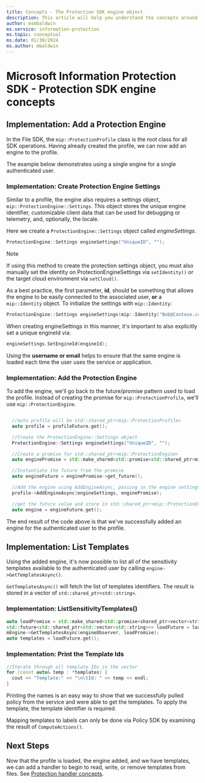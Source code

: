 ```yaml
---
title: Concepts - The Protection SDK engine object
description: This article will help you understand the concepts around the Protection engine object, which is created during application initialization.
author: msmbaldwin
ms.service: information-protection
ms.topic: conceptual
ms.date: 01/30/2024
ms.author: mbaldwin
---
```


# Microsoft Information Protection SDK - Protection SDK engine concepts

## Implementation: Add a Protection Engine

In the File SDK, the `mip::ProtectionProfile` class is the root class for all SDK operations. Having already created the profile, we can now add an engine to the profile.

The example below demonstrates using a single engine for a single authenticated user.

### Implementation: Create Protection Engine Settings

Similar to a profile, the engine also requires a settings object, `mip::ProtectionEngine::Settings`. This object stores the unique engine identifier, customizable client data that can be used for debugging or telemetry, and, optionally, the locale.

Here we create a `ProtectionEngine::Settings` object called *engineSettings*. 

```cpp
ProtectionEngine::Settings engineSettings("UniqueID", "");
```

> [!NOTE]
> If using this method to create the protection settings object, you must also manually set the identity on ProtectionEngineSettings via `setIdentity()` or the target cloud environment via `setCloud()`.

As a best practice, the first parameter, **id**, should be something that allows the engine to be easily connected to the associated user, **or** a `mip::Identity` object. To initialize the settings with `mip::Identity`:

```cpp
ProtectionEngine::Settings engineSettings(mip::Identity("Bob@Contoso.com", "");
```

When creating engineSettings in this manner, it's important to also explicitly set a unique engineId via:

```cpp
engineSettings.SetEngineId(engineId);
```

Using the **username or email** helps to ensure that the same engine is loaded each time the user uses the service or application. 

### Implementation: Add the Protection Engine

To add the engine, we'll go back to the future/promise pattern used to load the profile. Instead of creating the promise for `mip::ProtectionProfile`, we'll use `mip::ProtectionEngine`.

```cpp

  //auto profile will be std::shared_ptr<mip::ProtectionProfile>
  auto profile = profileFuture.get();

  //Create the ProtectionEngine::Settings object
  ProtectionEngine::Settings engineSettings("UniqueID", "");

  //Create a promise for std::shared_ptr<mip::ProtectionEngine>
  auto enginePromise = std::make_shared<std::promise<std::shared_ptr<mip::ProtectionEngine>>>();

  //Instantiate the future from the promise
  auto engineFuture = enginePromise->get_future();

  //Add the engine using AddEngineAsync, passing in the engine settings and the promise
  profile->AddEngineAsync(engineSettings, enginePromise);

  //get the future value and store in std::shared_ptr<mip::ProtectionEngine>
  auto engine = engineFuture.get();
```

The end result of the code above is that we've successfully added an engine for the authenticated user to the profile.

## Implementation: List Templates

Using the added engine, it's now possible to list all of the sensitivity templates available to the authenticated user by calling `engine->GetTemplatesAsync()`. 

`GetTemplatesAsync()` will fetch the list of templates identifiers. The result is stored in a vector of `std::shared_ptr<std::string>`.

### Implementation: ListSensitivityTemplates()

```cpp
auto loadPromise = std::make_shared<std::promise<shared_ptr<vector<string>>>>();
std::future<std::shared_ptr<std::vector<std::string>>> loadFuture = loadPromise->get_future();
mEngine->GetTemplatesAsync(engineObserver, loadPromise);
auto templates = loadFuture.get();
```

### Implementation: Print the Template Ids

```cpp
//Iterate through all template IDs in the vector
for (const auto& temp : *templates) {
  cout << "Template:" << "\n\tId: " << temp << endl;
}
```

Printing the names is an easy way to show that we successfully pulled policy from the service and were able to get the templates. To apply the template, the template identifier is required.

Mapping templates to labels can only be done via Policy SDK by examining the result of `ComputeActions()`.

## Next Steps

Now that the profile is loaded, the engine added, and we have templates, we can add a handler to begin to read, write, or remove templates from files. See [Protection handler concepts](concept-handler-protection-cpp.md).
